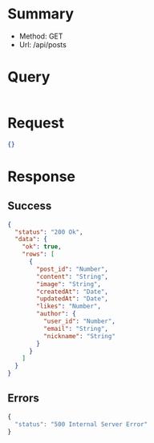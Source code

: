 # Summary

- Method: GET
- Url: /api/posts

# Query

```sql

```

# Request

```json
{}
```

# Response

## Success

```json
{
  "status": "200 Ok",
  "data": {
    "ok": true,
    "rows": [
      {
        "post_id": "Number",
        "content": "String",
        "image": "String",
        "createdAt": "Date",
        "updatedAt": "Date",
        "likes": "Number",
        "author": {
          "user_id": "Number",
          "email": "String",
          "nickname": "String"
        }
      }
    ]
  }
}
```

## Errors

```js
{
  "status": "500 Internal Server Error"
}
```
